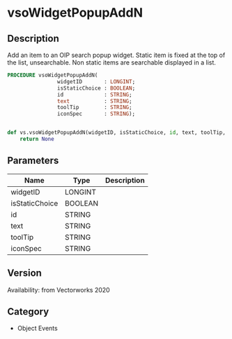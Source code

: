 # vsoWidgetPopupAddN

## Description
Add an item to an OIP search popup widget. Static item is fixed at the top of the list, unsearchable. Non static items are searchable displayed in a list.

```pascal
PROCEDURE vsoWidgetPopupAddN(
				widgetID       : LONGINT;
				isStaticChoice : BOOLEAN;
				id             : STRING;
				text           : STRING;
				toolTip        : STRING;
				iconSpec       : STRING);
```

```python

def vs.vsoWidgetPopupAddN(widgetID, isStaticChoice, id, text, toolTip, iconSpec):
    return None
```

## Parameters
|Name|Type|Description|
|---|---|---|
|widgetID|LONGINT||
|isStaticChoice|BOOLEAN||
|id|STRING||
|text|STRING||
|toolTip|STRING||
|iconSpec|STRING||

## Version
Availability: from Vectorworks 2020
## Category
* Object Events

